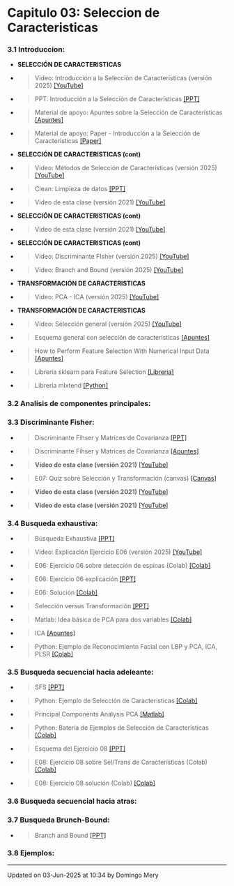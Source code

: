 
# Capitulo 03: Seleccion de Caracteristicas
### 3.1 Introduccion:
* **SELECCIÓN DE CARACTERISTICAS** 
* > Video: Introducción a la Selección de Características (versión 2025) [[YouTube]](https://youtu.be/FkrrnXNOEew)
* > PPT: Introducción a la Selección de Características [[PPT]](https://github.com/domingomery/patrones/blob/master/clases/Cap03_Seleccion_de_Caracteristicas/presentations/PAT03_FeatureSelection_Intro.pptx)
* > Material de apoyo: Apuntes sobre la Selección de Características [[Apuntes]](https://github.com/domingomery/patrones/blob/master/clases/Cap03_Seleccion_de_Caracteristicas/presentations/PAT03_FeatureSelection_Intro.pdf)
* > Material de apoyo: Paper - Introducción a la Selección de Características [[Paper]](https://github.com/domingomery/patrones/blob/master/clases/Cap03_Seleccion_de_Caracteristicas/presentations/PAT03_FeatureSelection.pdf)
* **SELECCIÓN DE CARACTERISTICAS (cont)** 
* > Video: Métodos de Selección de Características (versión 2025) [[YouTube]](https://youtu.be/voVM8I39n6g)
* > Clean: Limpieza de datos [[PPT]](https://github.com/domingomery/patrones/blob/master/clases/Cap03_Seleccion_de_Caracteristicas/presentations/PAT03_Clean.pptx)
* > Video de esta clase (versión 2021) [[YouTube]](https://youtu.be/2QpvMEa0lQ0)
* **SELECCIÓN DE CARACTERISTICAS (cont)** 
* > Video de esta clase (versión 2021) [[YouTube]](https://youtu.be/sZhO6YVYAGE)
* **SELECCIÓN DE CARACTERISTICAS (cont)** 
* > Video: Discriminante FIsher (versión 2025) [[YouTube]](https://youtu.be/RwsUa-UJKHc)
* > Video: Branch and Bound (versión 2025) [[YouTube]](https://youtu.be/w0nrCSQk6kc)
* **TRANSFORMACIÓN DE CARACTERISTICAS** 
* > Video: PCA - ICA (versión 2025) [[YouTube]](https://youtu.be/QNelEdlVCqI)
* **TRANSFORMACIÓN DE CARACTERISTICAS** 
* > Video: Selección general (versión 2025) [[YouTube]](https://youtu.be/t6IncbBtKhc)
* > Esquema general con selección de características [[Apuntes]](https://github.com/domingomery/patrones/blob/master/clases/Cap03_Seleccion_de_Caracteristicas/presentations/PAT03_GeneralSchema.pdf)
* > How to Perform Feature Selection With Numerical Input Data [[Apuntes]](https://machinelearningmastery.com/feature-selection-with-numerical-input-data/)
* > Libreria sklearn para Feature Selection [[Libreria]](https://scikit-learn.org/stable/modules/feature_selection.html)
* > Libreria mlxtend [[Python]](http://rasbt.github.io/mlxtend/user_guide/feature_selection/SequentialFeatureSelector/)
### 3.2 Analisis de componentes principales:
### 3.3 Discriminante Fisher:
* > Discriminante Fihser y Matrices de Covarianza [[PPT]](https://github.com/domingomery/patrones/blob/master/clases/Cap03_Seleccion_de_Caracteristicas/presentations/PAT03_Fisher_Covarianzas.pptx)
* > Discriminante Fihser y Matrices de Covarianza [[Apuntes]](https://github.com/domingomery/patrones/blob/master/clases/Cap03_Seleccion_de_Caracteristicas/presentations/PAT03_Fisher_Covarianzas.pdf)
* > **Video de esta clase (versión 2021)** [[YouTube]](https://youtu.be/b1BBhid8G-k)
* > E07: Quiz sobre Selección y Transformación (canvas) [[Canvas]](https://cursos.canvas.uc.cl/courses/82169/assignments)
* > **Video de esta clase (versión 2021)** [[YouTube]](https://youtu.be/llLtD7cA7KA)
* > **Video de esta clase (versión 2021)** [[YouTube]](https://youtu.be/Qlv_EYy2WSI)
### 3.4 Busqueda exhaustiva:
* > Búsqueda Exhaustiva [[PPT]](https://github.com/domingomery/patrones/blob/master/clases/Cap03_Seleccion_de_Caracteristicas/presentations/PAT03_ExSearch.pptx)
* > Video: Explicación Ejercicio E06 (versión 2025) [[YouTube]](https://youtu.be/46xYYibyuDU)
* > E06: Ejercicio 06 sobre detección de espinas (Colab) [[Colab]](https://colab.research.google.com/drive/1RHUBvgQ7C3uchBQidBAAZYnw6NNHI8r_?usp=sharing)
* > E06: Ejercicio 06 explicación [[PPT]](https://github.com/domingomery/patrones/blob/master/clases/Cap03_Seleccion_de_Caracteristicas/presentations/PAT03_Ejercicio_E06.pptx)
* > E06: Solución [[Colab]](https://colab.research.google.com/drive/1ivv2C1itKjlpmsXgM_-NXRNEV9gjSM1o?usp=sharing)
* > Selección versus Transformación [[PPT]](https://github.com/domingomery/patrones/blob/master/clases/Cap03_Seleccion_de_Caracteristicas/presentations/PAT03_Models.pptx)
* > Matlab: Idea básica de PCA para dos variables [[Colab]](https://drive.google.com/file/d/1tnzzMpfWsXXifk9oU_VAWgY8Yp1tL5xY/view?usp=sharing)
* > ICA [[Apuntes]](https://towardsdatascience.com/independent-component-analysis-ica-in-python-a0ef0db0955e)
* > Python: Ejemplo de Reconocimiento Facial con LBP y PCA, ICA, PLSR [[Colab]](https://drive.google.com/file/d/1tnzzMpfWsXXifk9oU_VAWgY8Yp1tL5xY/view?usp=sharing)
### 3.5 Busqueda secuencial hacia adeleante:
* > SFS [[PPT]](https://github.com/domingomery/patrones/blob/master/clases/Cap03_Seleccion_de_Caracteristicas/presentations/PAT03_SFS.pptx)
* > Python: Ejemplo de Selección de Caracteristicas [[Colab]](https://drive.google.com/file/d/1VH6IIkTEU9FAHYWxIxDsP33JEsueM5C_/view?usp=sharing)
* > Principal Components Analysis PCA [[Matlab]](https://github.com/domingomery/patrones/blob/master/clases/Cap03_Seleccion_de_Caracteristicas/matlab/PAT03_PCAidea.m)
* > Python: Bateria de Ejemplos de Selección de Características [[Colab]](https://drive.google.com/file/d/18bUASfb113f6ecm35dR_AA1l7SGgAGg6/view?usp=sharing)
* > Esquema del Ejercicio 08 [[PPT]](https://github.com/domingomery/patrones/blob/master/clases/Cap03_Seleccion_de_Caracteristicas/presentations/PAT03_Ejercicio08.pptx)
* > E08: Ejercicio 08 sobre Sel/Trans de Características (Colab) [[Colab]](https://colab.research.google.com/drive/1v0w73Z770GF-JivEc6_Uwag-WzIHKR6D?usp=sharing)
* > E08: Ejercicio 08 solución (Colab) [[Colab]](https://colab.research.google.com/drive/1xntrtFWd6yQEipyStnIxOJy1epgUSqyz?usp=sharing)
### 3.6 Busqueda secuencial hacia atras:
### 3.7 Busqueda Brunch-Bound:
* > Branch and Bound [[PPT]](https://github.com/domingomery/patrones/blob/master/clases/Cap03_Seleccion_de_Caracteristicas/presentations/PAT03_BranchAndBound.pptx)
### 3.8 Ejemplos:
---


Updated on 03-Jun-2025 at 10:34 by Domingo Mery
